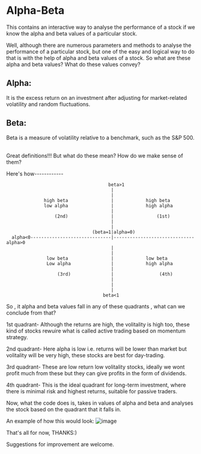 # Alpha-Beta
This contains an interactive way to analyse the performance of a stock if we know the alpha and beta values of a particular stock.

Well, although there are numerous parameters and methods to analyse the performance of a particular stock, but one of the easy and logical way to do that is with the help of alpha and beta values of a stock.
So what are these alpha and beta values? What do these values convey?

## Alpha:
It is the excess return on an investment after adjusting for market-related volatility and random fluctuations.

## Beta:
Beta is a measure of volatility relative to a benchmark, such as the S&P 500. 
<br>


</br>
Great definitions!!! But what do these mean? How do we make sense of them?

Here's how------------
                                           
                                          beta>1
                                           |
                                           |
                  high beta                |            high beta 
                  low alpha                |            high alpha
                                           |                
                      (2nd)                |                (1st)
                                           |
                                           |
                                    (beta=1|alpha=0)
      alpha<0------------------------------|------------------------------alpha>0
                                           |
                                           |
                   low beta                |            low beta
                   Low alpha               |            high alpha
                                           |
                       (3rd)               |                 (4th)
                                           |
                                           |
                                           |
                                        beta<1   
                                        
So , it alpha and beta values fall in any of these quadrants , what can we conclude from that?

1st quadrant- Although the returns are high, the volitality is high too, these kind of stocks rewuire what is called active trading based on momentum strategy.

2nd quadrant- Here alpha is low i.e. returns will be lower than market but volitality will be very high, these stocks are best for day-trading.

3rd quadrant- These are low return low volitality stocks, ideally we wont profit much from these but they can give profits in the form of dividends.

4th quadrant- This is the ideal quadrant for long-term investment, where there is minimal risk and highest returns, suitable for passive traders.

Now, what the code does is, takes in values of alpha and beta and analyses the stock based on the quadrant that it falls in.

An example of how this would look:
![image](https://user-images.githubusercontent.com/69901065/132213434-3540a931-346d-405f-a843-d6aab658fa8a.png)

That's all for now, THANKS:)


Suggestions for improvement are welcome.
